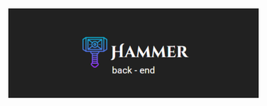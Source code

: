 
<h1 align="center" title="hammer" style="background-color: #212121">

<img src="https://github.com/barreto/hammer-frontend/blob/main/public/hammer-backend.png?raw=true" width="400"/>

</h1>

